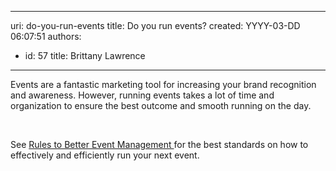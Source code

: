 

---
uri: do-you-run-events
title: Do you run events?
created: YYYY-03-DD 06:07:51
authors:
  - id: 57
    title: Brittany Lawrence
---




<span class='intro'> ​Events are a fantastic marketing tool for increasing your brand recognition and awareness. However, running events takes a lot of time and organization to ensure the best outcome and smooth running on the day.&#160;<br><div>​<br></div> </span>

<p>See <a href="/_layouts/15/FIXUPREDIRECT.ASPX?WebId=3dfc0e07-e23a-4cbb-aac2-e778b71166a2&amp;TermSetId=07da3ddf-0924-4cd2-a6d4-a4809ae20160&amp;TermId=3e593a39-5f57-4572-99ff-1eba16699e23">Rules to Better Event Management </a>for the best standards on how to effectively and efficiently run your next event.<br>​<br><br></p>


